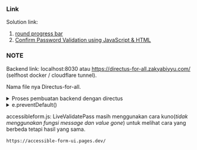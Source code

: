 ### Link
Solution link:
1. [round progress bar](https://codepen.io/Edupin/pen/xxoJVNm)
2. [ Confirm Password Validation using JavaScript & HTML](https://youtu.be/RnSMTNW6ryg)

### NOTE
Backend link: localhost:8030 atau https://directus-for-all.zakyabiyyu.com/ (selfhost docker / cloudflare tunnel).

Nama file nya Directus-for-all.
<details>
    <summary>Proses pembuatan backend dengan directus</summary>
   1. Membuat collection bernama ![form_Accessible_UI](img\form_Accessible_UI.png) dengan ![fields](img\fields-collection.png). 
   2. Setelah dibuat collection nya lalu membuat access policies dengan nama ![form accessible ui policy](img\access-policies.png).
   3. form accessible ui policy di assigned ke user roles bernama ![admin form accessible ui](img\admin-form-accessible-ui.png).
   4. admin form accessible ui akan di assigned ke user directory dengan user bernama lucas andrade untuk memiliki kemampuan admin.
   5. User lucas andrade membuat static token untuk API yang bisa diakses dengan postman.
</details>


<details>
    <summary>e.preventDefault()</summary>
    Menghentikan sementara atau menskip default behaviour. Contohnya submit button memiliki default behaviour untuk mensubmit button ke server Tapi jika ada fitur validasinya maka akan ditahan default behaviour submit button untuk menyelesaikan validasinya terlebih dahulu.
    https://stackoverflow.com/questions/11921210/how-exactly-does-event-preventdefault-affect-the-dom
</details>


accessibleform.js:
    LiveValidatePass masih menggunakan cara kuno(*tidak menggunakan fungsi message dan value gone*) untuk melihat cara yang berbeda tetapi hasil yang sama.


    https://accessible-form-ui.pages.dev/